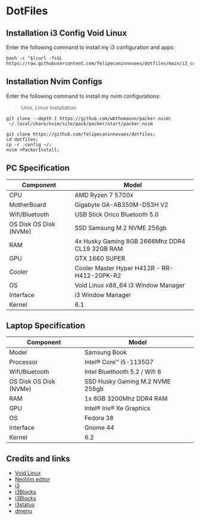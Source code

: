 # DotFiles

Installation i3 Config Void Linux
------------

Enter the following command to install my i3 configuration and apps:

    bash -c "$(curl -fsSL https://raw.githubusercontent.com/felipecaninnovaes/dotfiles/main/i3_config.sh)";

Installation Nvim Configs
------------

Enter the following command to install my nvim configurations:

> Unix, Linux Installation

```shell
git clone --depth 1 https://github.com/wbthomason/packer.nvim\
 ~/.local/share/nvim/site/pack/packer/start/packer.nvim
```
```shell
git clone https://github.com/felipecaninnovaes/dotfiles;
cd dotfiles;
cp -r .config ~/;
nvim +PackerInstall;
```

## PC Specification

| Component        | Model                                              |
| ---------------- | ---------------------------------------------------|
| CPU              | AMD Ryzen 7 5700x                                  |
| MotherBoard      | Gigabyte GA-AB350M-DS3H V2                         |
| Wifi/Bluetooth   | USB Stick Orico Bluetooth 5.0                      |
| OS Disk OS Disk (NVMe)| SSD Samsung M.2 NVME 256gb               |
| RAM              | 4x Husky Gaming 8GB 2666Mhz DDR4 CL19 32GB RAM     |
| GPU              | GTX 1660 SUPER                                     |
| Cooler    	     | Cooler Master Hyper H412R - RR-H412-20PK-R2        |
| OS               | Void Linux x86_64 i3 Window Manager                |
| Interface        | i3 Window Manager                                  |
| Kernel           | 6.1                                                |


## Laptop Specification

| Component        | Model                                              |
| ---------------- | ---------------------------------------------------|
| Model            | Samsung Book                                       |
| Processor        | Intel® Core™ i5-1135G7                             |
| Wifi/Bluetooth   | Intel Bluethooth 5.2 / Wifi 6                      |
| OS Disk OS Disk (NVMe)| SSD Husky Gaming M.2 NVME 256gb               |
| RAM              | 1x 8GB 3200Mhz DDR4 RAM                            |
| GPU              | Intel® Iris® Xe Graphics                           |
| OS               | Fedora 38                                          |
| Interface        | Gnome 44                                           |
| Kernel           | 6.2                                                |

## Credits and links

* [Void Linux](https://github.com/void-linux)
* [NeoVim editor](https://github.com/neovim/neovim)
* [i3](https://github.com/i3/i3)
* [i3Blocks](https://github.com/vivien/i3blocks)
* [i3Blocks](https://github.com/vivien/i3blocks)
* [i3status](https://github.com/i3/i3status)
* [dmenu](https://github.com/stilvoid/dmenu)
